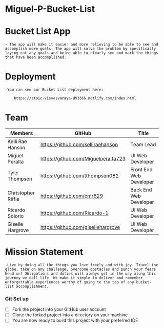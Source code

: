# Miguel-P-Bucket-List

# Bucket List App

    - The app will make it easier and more relieving to be able to see and accomplish more goals. The app will solve the problem by specifically laying out any goals and being able to clearly see and mark the things that have been accomplished.

# Deployment

    -You can see our Bucket List deployment here:

        https://stoic-visvesvaraya-d93666.netlify.com/index.html


# Team 

|        Members         |                GitHub               |           Title           | 
|------------------------|-------------------------------------|---------------------------|
|     Kelli Rae Hanson   | https://github.com/kelliraehanson   | Team Lead                 |
|     Miguel Peralta     | https://github.com/Miguelperalta723 | UI Web Developer          |
|     Tyler Thompson     | https://github.com/tthompson082     | Front End Web Developer   |
|     Christopher Riffle | https://github.com/cmr629           | Back End Web Developer    |
|     Ricardo Solorio    | https://github.com/Ricardo-1        | UI Web Developer          |
|     Giselle Hargrove   | https://github.com/gisellehargrove  | UI Web Developer          |


# Mission Statement

    -Live by doing all the things you love freely and with joy. Travel the globe, take on any challenge, overcome obstacles and punch your fears head on! Obligations and duties will always get in the way along this journey we call life. We make it simple to deliver and remember unforgettable experiences worthy of going to the top of any bucket-list accomplishment.


### Git Set up

* [ ] Fork the project into your GitHub user account
* [ ] Clone the forked project into a directory on your machine
* [ ] You are now ready to build this project with your preferred IDE

